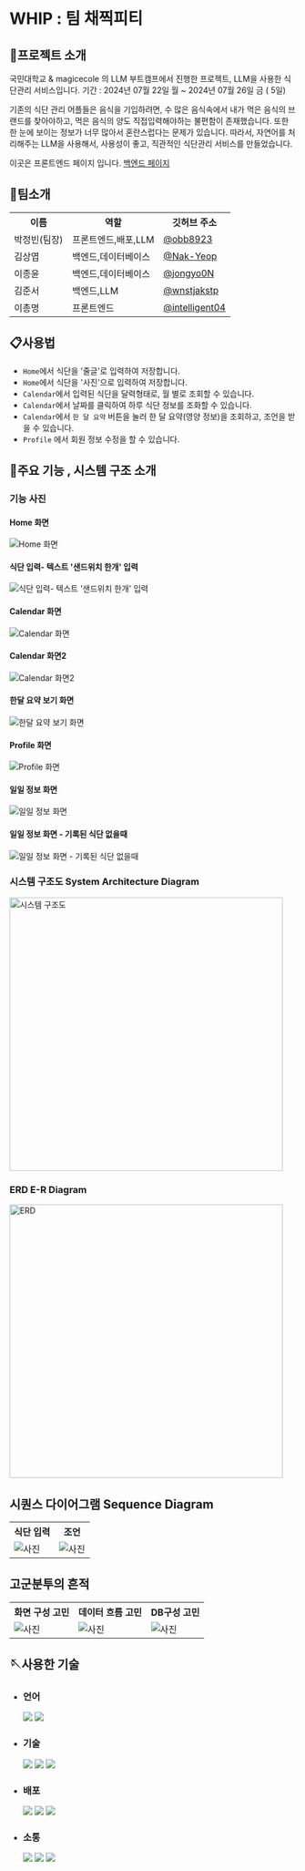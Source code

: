 # WHIP : 팀 채찍피티
## 👋프로젝트 소개
국민대학교 & magicecole 의 LLM 부트캠프에서 진행한 프로젝트,
LLM을 사용한 식단관리 서비스입니다.
기간 : 2024년 07월 22일 월 ~ 2024년 07월 26일 금 ( 5일)

기존의 식단 관리 어플들은 음식을 기입하려면, 수 많은 음식속에서 내가 먹은 음식의 브랜드를 찾아야하고, 먹은 음식의 양도 직접입력해야하는 불편함이 존재했습니다.
또한 한 눈에 보이는 정보가 너무 많아서 혼란스럽다는 문제가 있습니다.
따라서, 자연어를 처리해주는 LLM을 사용해서, 사용성이 좋고, 직관적인 식단관리 서비스를 만들었습니다.

이곳은 프론트엔드 페이지 입니다. 
[백엔드 페이지](https://github.com/LLMbootcamp-KMU/dietBack)
## 👯팀소개
<table>
  <tr>
    <th>이름</th>
    <th>역할</th>
    <th>깃허브 주소</th>
  </tr>
  <tr>
    <td>박정빈(팀장)</td>
    <td>프론트엔드,배포,LLM</td>
    <td><a href="https://github.com/obb8923">@obb8923</a></td>
  </tr>
  <tr>
    <td>김상엽</td>
    <td>백엔드,데이터베이스</td>
    <td><a href="https://github.com/Nak-Yeop">@Nak-Yeop</a></td>
  </tr>
  <tr>
    <td>이종윤</td>
    <td>백엔드,데이터베이스</td>
    <td><a href="https://github.com/jongyo0N">@jongyo0N</a></td>
  </tr>
  <tr>
    <td>김준서</td>
    <td>백엔드,LLM</td>
    <td><a href="https://github.com/wnstjakstp">@wnstjakstp</a></td>
  </tr>
  <tr>
    <td>이총명</td>
    <td>프론트엔드</td>
    <td><a href="https://github.com/intelligent04">@intelligent04</a></td>
  </tr>
</table>

## 📋사용법 
+ `Home`에서 식단을 '줄글'로 입력하여 저장합니다.
+ `Home`에서 식단을 '사진'으로 입력하여 저장합니다.
+ `Calendar`에서 입력된 식단을 달력형태로, 월 별로 조회할 수 있습니다.
+ `Calendar`에서 날짜를 클릭하여 하루 식단 정보를 조화할 수 있습니다.
+ `Calendar`에서 `한 달 요약` 버튼을 눌러 한 달 요약(영양 정보)을 조회하고, 조언을 받을 수 있습니다.
+ `Profile` 에서 회원 정보 수정을 할 수 있습니다. 

## 📢주요 기능 , 시스템 구조 소개
### 기능 사진
#### Home 화면
![Home 화면](https://github.com/user-attachments/assets/999c3628-60b6-4e4a-b34d-f29c7aeaa27c)
#### 식단 입력- 텍스트 '샌드위치 한개' 입력
![식단 입력- 텍스트 '샌드위치 한개' 입력](https://github.com/user-attachments/assets/86d5cf2f-0151-4773-be8d-1278dfb08e8d)
#### Calendar 화면
![Calendar 화면](https://github.com/user-attachments/assets/40802cc5-8ab5-4cf5-9bee-075b454264ed)
#### Calendar 화면2
![Calendar 화면2](https://github.com/user-attachments/assets/3532f071-3376-4856-9c60-9a597b2ea5a6)
#### 한달 요약 보기 화면
![한달 요약 보기 화면](https://github.com/user-attachments/assets/983264b3-8d0a-435b-96e7-665d25fa4b1a)
#### Profile 화면
![Profile 화면](https://github.com/user-attachments/assets/77f84592-5acd-478a-945f-f4d6be0b8b34)
#### 일일 정보 화면
![일일 정보 화면](https://github.com/user-attachments/assets/570dadfe-5f37-40fd-b4c6-4d23b1743514)
#### 일일 정보 화면 - 기록된 식단 없을때
![일일 정보 화면 - 기록된 식단 없을때](https://github.com/user-attachments/assets/ab467104-e6ae-416d-b5ba-92b1273e99aa)


### 시스템 구조도 System Architecture Diagram
<img src="https://github.com/user-attachments/assets/199a78d7-f47b-43b0-a1bb-4e86b9d731c5" alt="시스템 구조도" width="480">

### ERD E-R Diagram
<img src="https://github.com/user-attachments/assets/41e0eca3-f3dc-4a65-b6fe-8feb65c37938" alt="ERD" width="480">

## 시퀀스 다이어그램 Sequence Diagram 
<table>
  <tr>
    <th>식단 입력</th>
    <th>조언</th>
  </tr>
  <tr>
     <td><img src="https://github.com/user-attachments/assets/e300f0d9-febc-40af-8e04-cb3441829cd6" alt="사진"/>
</td>
    <td>
      <img src="https://github.com/user-attachments/assets/1d1d88b4-15c7-40be-8f90-e278a66744ae" alt="사진"/>
</td>
  </tr>
</table>

## 고군분투의 흔적
<table>
  <tr>
    <th>화면 구성 고민</th>
    <th>데이터 흐름 고민</th>
    <th>DB구성 고민</th>
  </tr>
  <tr>
     <td><img src="https://github.com/user-attachments/assets/7a368325-10dd-4a3f-a89b-f27a9f547f76" alt="사진"/>
</td>
    <td>
      <img src="https://github.com/user-attachments/assets/bee368c8-5c3d-486f-841e-90f8e1eb313d" alt="사진"/>
</td>
    <td><img src="https://github.com/user-attachments/assets/cc446f23-dd31-493a-8c17-d5f87d3d39c7" alt="사진"/>
</td>
  </tr>
</table>

## 🪡사용한 기술

* ### 언어
    <img src="https://img.shields.io/badge/javascript-F7DF1E?style=for-the-badge&logo=javascript&logoColor=black">
  <img src="https://img.shields.io/badge/python-3776AB?style=for-the-badge&logo=python&logoColor=white">

* ### 기술
  <img src="https://img.shields.io/badge/react-61DAFB?style=for-the-badge&logo=react&logoColor=black">
   <img src="https://img.shields.io/badge/flask-000000?style=for-the-badge&logo=flask&logoColor=white">
  <img src="https://img.shields.io/badge/mySQL-4479A1?style=for-the-badge&logo=mySQL&logoColor=white">
* ### 배포
   <img src="https://img.shields.io/badge/vercel-000000?style=for-the-badge&logo=vercel&logoColor=white">
    <img src="https://img.shields.io/badge/Amazon EC2-ff9900?style=for-the-badge&logo=Amazon EC2&logoColor=white">
       <img src="https://img.shields.io/badge/Amazon RDS-527FFF?style=for-the-badge&logo=Amazon RDS&logoColor=white">
* ### 소통
  <img src="https://img.shields.io/badge/github-181717?style=for-the-badge&logo=github&logoColor=white">
  <img src="https://img.shields.io/badge/git-F05032?style=for-the-badge&logo=git&logoColor=white">
   <img src="https://img.shields.io/badge/KakaoTalk-FFCD00?style=for-the-badge&logo=KakaoTalk&logoColor=black">

